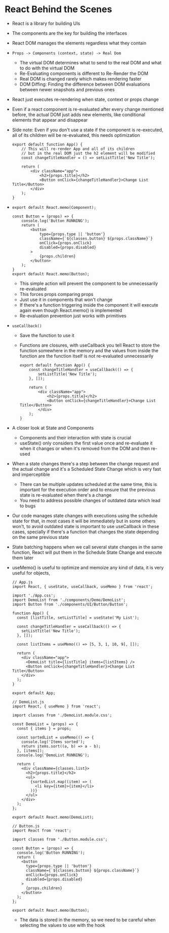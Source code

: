 # React Behind the Scenes

-   React is a library for building UIs
-   The components are the key for building the interfaces
-   React DOM manages the elements regardless what they contain
-   `Props -> Components (context, state) -> Real Dom`
    -   The virtual DOM determines what to send to the real DOM and what to do with the virtual DOM
    -   Re-Evaluating components is different to Re-Render the DOM
    -   Real DOM is changed rarely which makes rendering faster
    -   DOM Diffing: Finding the difference between DOM evaluations between newer snapshots and previous ones
-   React just executes re-rendering when state, context or props change
-   Even if a react component is re-evaluated after every change mentioned before, the actual DOM just adds new elements, like conditional elements that appear and disappear
-   Side note: Even if you don't use a state if the component is re-executed, all of its children will be re-evaluated, this needs optimization

    ```JSX
    export default function App() {
        // This will re-render App and all of its children
        // but in the real DOM just the h2 element will be modified
        const changeTitleHandler = () => setListTitle('New Title');

        return (
            <div className="app">
                <h2>{props.title}</h2>
                <Button onClick={changeTitleHandler}>Change List Title</Button>
            </div>
        );
    }
    ```

-   `export default React.memo(Component);`

    ```JSX
    const Button = (props) => {
        console.log('Button RUNNING');
        return (
            <button
                type={props.type || 'button'}
                className={`${classes.button} ${props.className}`}
                onClick={props.onClick}
                disabled={props.disabled}
            >
                {props.children}
            </button>
        );
    }
    export default React.memo(Button);
    ```

    -   This simple action will prevent the component to be unnecessarily re-evaluated
    -   This forces props comparing props
    -   Just use it in components that won't change
    -   If there's a function triggering inside the component it will execute again even though React.memo() is implemented
    -   Re-evaluation prevention just works with primitives

-   `useCallback()`

    -   Save the function to use it
    -   Functions are closures, with useCallback you tell React to store the function somewhere in the memory and the values from inside the function are the function itself is not re-evaluated unnecessarily

        ```JSX
        export default function App() {
            const changeTitleHandler = useCallback(() => {
                setListTitle('New Title');
            }, []);

            return (
                <div className="app">
                    <h2>{props.title}</h2>
                    <Button onClick={changeTitleHandler}>Change List Title</Button>
                </div>
            );
        }
        ```

-   A closer look at State and Components
    -   Components and their interaction with state is crucial
    -   useState() only considers the first value once and re-evaluate it when it changes or when it's removed from the DOM and then re-used
-   When a state changes there's a step between the change request and the actual change and it's a Scheduled State Change which is very fast and imperceptible
    -   There can be multiple updates scheduled at the same time, this is important for the execution order and to ensure that the previous state is re-evaluated when there's a change
    -   You need to address possible changes of outdated data which lead to bugs
-   Our code manages state changes with executions using the schedule state for that, in most cases it will be immediately but in some others won't, to avoid outdated state is important to use useCallback in these cases, specially if there's a function that changes the state depending on the same previous state
-   State batching happens when we call several state changes in the same function, React will put them in the Schedule State Change and execute them later
-   useMemo() is useful to optimize and memoize any kind of data, it is very useful for objects,

    ```JSX
    // App.js
    import React, { useState, useCallback, useMemo } from 'react';

    import './App.css';
    import DemoList from './components/Demo/DemoList';
    import Button from './components/UI/Button/Button';

    function App() {
      const [listTitle, setListTitle] = useState('My List');

      const changeTitleHandler = useCallback(() => {
        setListTitle('New Title');
      }, []);

      const listItems = useMemo(() => [5, 3, 1, 10, 9], []);

      return (
        <div className="app">
          <DemoList title={listTitle} items={listItems} />
          <Button onClick={changeTitleHandler}>Change List Title</Button>
        </div>
      );
    }

    export default App;
    ```

    ```JSX
    // DemoList.js
    import React, { useMemo } from 'react';

    import classes from './DemoList.module.css';

    const DemoList = (props) => {
      const { items } = props;

      const sortedList = useMemo(() => {
        console.log('Items sorted');
        return items.sort((a, b) => a - b);
      }, [items]);
      console.log('DemoList RUNNING');

      return (
        <div className={classes.list}>
          <h2>{props.title}</h2>
          <ul>
            {sortedList.map((item) => (
              <li key={item}>{item}</li>
            ))}
          </ul>
        </div>
      );
    };

    export default React.memo(DemoList);
    ```

    ```JSX
    // Button.js
    import React from 'react';

    import classes from './Button.module.css';

    const Button = (props) => {
      console.log('Button RUNNING');
      return (
        <button
          type={props.type || 'button'}
          className={`${classes.button} ${props.className}`}
          onClick={props.onClick}
          disabled={props.disabled}
        >
          {props.children}
        </button>
      );
    };

    export default React.memo(Button);
    ```

    -   The data is stored in the memory, so we need to be careful when selecting the values to use with the hook

